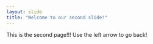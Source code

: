 ```yaml
---
layout: slide
title: "Welcome to our second slide!"
---
```

This is the second page!!!
Use the left arrow to go back!
